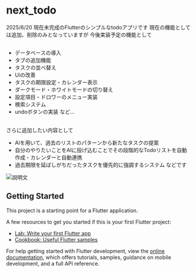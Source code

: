 # next_todo
2025/6/20
現在未完成のFlutterのシンプルなtodoアプリです
現在の機能としては追加、削除のみとなっていますが
今後実装予定の機能として
##
- データベースの導入
- タブの追加機能
- タスクの並べ替え
- Uiの改善
- タスクの期限設定・カレンダー表示
- ダークモード・ホワイトモードの切り替え
- 設定項目・ドロワーのメニュー実装
- 検索システム
- undoボタンの実装
など...
##
さらに追加したい内容として
- AIを用いて、過去のリストのパターンから新たなタスクの提案
- 自分のやりたいことをAIに投げ込むことでその段階的なTodoリストを自動作成・カレンダーと自動連携
- 過去期限を延ばしがちだったタスクを優先的に強調するシステム
などです

![説明文](https://drive.google.com/file/d/1UCMkmROXPriRhzFUEyAZKf9qwMAmSf__/view?usp=drive_link)

## Getting Started

This project is a starting point for a Flutter application.

A few resources to get you started if this is your first Flutter project:

- [Lab: Write your first Flutter app](https://docs.flutter.dev/get-started/codelab)
- [Cookbook: Useful Flutter samples](https://docs.flutter.dev/cookbook)

For help getting started with Flutter development, view the
[online documentation](https://docs.flutter.dev/), which offers tutorials,
samples, guidance on mobile development, and a full API reference.
